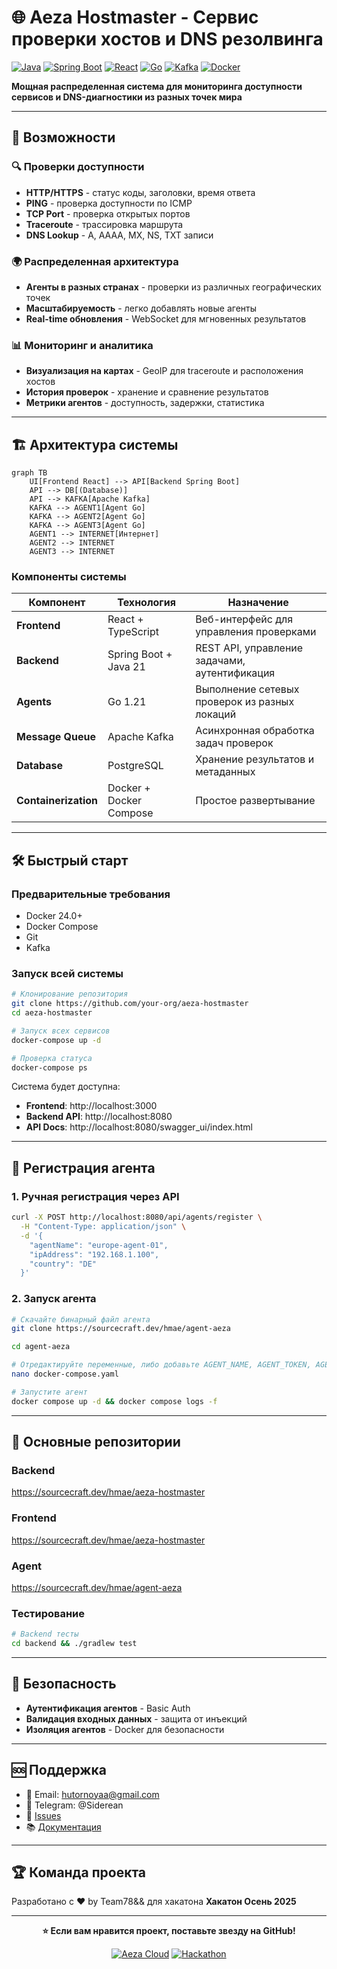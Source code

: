 # 🌐 Aeza Hostmaster - Сервис проверки хостов и DNS резолвинга

[![Java](https://img.shields.io/badge/Java-21-orange.svg)](https://openjdk.org/)
[![Spring Boot](https://img.shields.io/badge/Spring%20Boot-3.2-brightgreen.svg)](https://spring.io/)
[![React](https://img.shields.io/badge/React-18-blue.svg)](https://reactjs.org/)
[![Go](https://img.shields.io/badge/Go-1.21-00ADD8.svg)](https://golang.org/)
[![Kafka](https://img.shields.io/badge/Apache%20Kafka-3.4-000000.svg)](https://kafka.apache.org/)
[![Docker](https://img.shields.io/badge/Docker-24.0-2496ED.svg)](https://docker.com/)

**Мощная распределенная система для мониторинга доступности сервисов и DNS-диагностики из разных точек мира**

---

## 🚀 Возможности

### 🔍 Проверки доступности
- **HTTP/HTTPS** - статус коды, заголовки, время ответа
- **PING** - проверка доступности по ICMP
- **TCP Port** - проверка открытых портов
- **Traceroute** - трассировка маршрута
- **DNS Lookup** - A, AAAA, MX, NS, TXT записи

### 🌍 Распределенная архитектура
- **Агенты в разных странах** - проверки из различных географических точек
- **Масштабируемость** - легко добавлять новые агенты
- **Real-time обновления** - WebSocket для мгновенных результатов

### 📊 Мониторинг и аналитика
- **Визуализация на картах** - GeoIP для traceroute и расположения хостов
- **История проверок** - хранение и сравнение результатов
- **Метрики агентов** - доступность, задержки, статистика

---

## 🏗 Архитектура системы

```mermaid
graph TB
    UI[Frontend React] --> API[Backend Spring Boot]
    API --> DB[(Database)]
    API --> KAFKA[Apache Kafka]
    KAFKA --> AGENT1[Agent Go]
    KAFKA --> AGENT2[Agent Go]
    KAFKA --> AGENT3[Agent Go]
    AGENT1 --> INTERNET[Интернет]
    AGENT2 --> INTERNET
    AGENT3 --> INTERNET
```

### Компоненты системы

| Компонент | Технология | Назначение |
|-----------|------------|------------|
| **Frontend** | React + TypeScript | Веб-интерфейс для управления проверками |
| **Backend** | Spring Boot + Java 21 | REST API, управление задачами, аутентификация |
| **Agents** | Go 1.21 | Выполнение сетевых проверок из разных локаций |
| **Message Queue** | Apache Kafka | Асинхронная обработка задач проверок |
| **Database** | PostgreSQL | Хранение результатов и метаданных |
| **Containerization** | Docker + Docker Compose | Простое развертывание |

---

## 🛠 Быстрый старт

### Предварительные требования
- Docker 24.0+
- Docker Compose
- Git
- Kafka

### Запуск всей системы

```bash
# Клонирование репозитория
git clone https://github.com/your-org/aeza-hostmaster
cd aeza-hostmaster

# Запуск всех сервисов
docker-compose up -d

# Проверка статуса
docker-compose ps
```

Система будет доступна:
- **Frontend**: http://localhost:3000
- **Backend API**: http://localhost:8080
- **API Docs**: http://localhost:8080/swagger_ui/index.html

---

## 🤖 Регистрация агента

### 1. Ручная регистрация через API
```bash
curl -X POST http://localhost:8080/api/agents/register \
  -H "Content-Type: application/json" \
  -d '{
    "agentName": "europe-agent-01",
    "ipAddress": "192.168.1.100",
    "country": "DE"
  }'
```

### 2. Запуск агента
```bash
# Скачайте бинарный файл агента
git clone https://sourcecraft.dev/hmae/agent-aeza

cd agent-aeza

# Отредактируйте переменные, либо добавьте AGENT_NAME, AGENT_TOKEN, AGENT_COUNTRY в .env
nano docker-compose.yaml

# Запустите агент
docker compose up -d && docker compose logs -f 
```

---


## 🔧 Основные репозитории

### Backend
https://sourcecraft.dev/hmae/aeza-hostmaster

###  Frontend
https://sourcecraft.dev/hmae/aeza-hostmaster

###  Agent
https://sourcecraft.dev/hmae/agent-aeza

### Тестирование
```bash
# Backend тесты
cd backend && ./gradlew test
```



---

## 🔐 Безопасность

- **Аутентификация агентов** - Basic Auth
- **Валидация входных данных** - защита от инъекций
- **Изоляция агентов** - Docker для безопасности

---

## 🆘 Поддержка

- 📧 Email: hutornoyaa@gmail.com
- 💬 Telegram: @Siderean
- 🐛 [Issues](https://github.com/SidereaH/Aeza-HostMaster/issues)
- 📚 [Документация](https://138.124.14.169:8080/api/docs)

---

## 🏆 Команда проекта

Разработано с ❤️ by Team78&& для хакатона **Хакатон Осень 2025**


---

<div align="center">

**⭐ Если вам нравится проект, поставьте звезду на GitHub!**

[![Aeza Cloud](https://img.shields.io/badge/Powered%20by-Aeza%20Cloud-0078D4.svg)](https://aeza.net)
[![Hackathon](https://img.shields.io/badge/Hackathon-2025-FF6B6B.svg)](https://sourcecraft.dev)

</div>